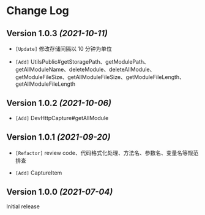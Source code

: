Change Log
==========

Version 1.0.3 *(2021-10-11)*
----------------------------

* `[Update]` 修改存储间隔以 10 分钟为单位

* `[Add]` UtilsPublic#getStoragePath、getModulePath、getAllModuleName、deleteModule、deleteAllModule、getModuleFileSize、getAllModuleFileSize、getModuleFileLength、getAllModuleFileLength

Version 1.0.2 *(2021-10-06)*
----------------------------

* `[Add]` DevHttpCapture#getAllModule

Version 1.0.1 *(2021-09-20)*
----------------------------

* `[Refactor]` review code、代码格式化处理、方法名、参数名、变量名等规范排查

* `[Add]` CaptureItem
 
Version 1.0.0 *(2021-07-04)*
----------------------------

 Initial release
